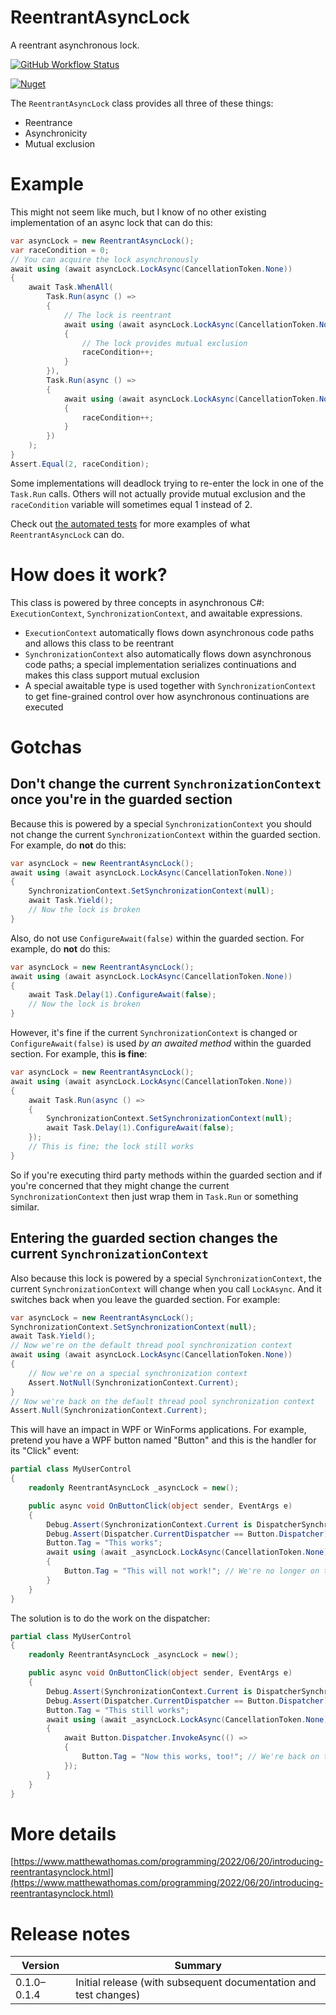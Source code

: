 # ReentrantAsyncLock

A reentrant asynchronous lock.

[![GitHub Workflow Status](https://img.shields.io/github/workflow/status/matthew-a-thomas/cs-reentrant-async-lock/.NET)](https://github.com/matthew-a-thomas/cs-reentrant-async-lock)

[![Nuget](https://img.shields.io/nuget/v/ReentrantAsyncLock)](https://www.nuget.org/packages/ReentrantAsyncLock)

The `ReentrantAsyncLock` class provides all three of these things:
* Reentrance
* Asynchronicity
* Mutual exclusion

# Example

This might not seem like much, but I know of no other existing implementation of
an async lock that can do this:

```csharp
var asyncLock = new ReentrantAsyncLock();
var raceCondition = 0;
// You can acquire the lock asynchronously
await using (await asyncLock.LockAsync(CancellationToken.None))
{
    await Task.WhenAll(
        Task.Run(async () =>
        {
            // The lock is reentrant
            await using (await asyncLock.LockAsync(CancellationToken.None))
            {
                // The lock provides mutual exclusion
                raceCondition++;
            }
        }),
        Task.Run(async () =>
        {
            await using (await asyncLock.LockAsync(CancellationToken.None))
            {
                raceCondition++;
            }
        })
    );
}
Assert.Equal(2, raceCondition);
```

Some implementations will deadlock trying to re-enter the lock in one of the
`Task.Run` calls. Others will not actually provide mutual exclusion and the
`raceCondition` variable will sometimes equal 1 instead of 2.

Check out
[the automated tests](https://github.com/matthew-a-thomas/cs-reentrant-async-lock/blob/main/ReentrantAsyncLock.Tests/ReentrantAsyncLockClass.cs)
for more examples of what `ReentrantAsyncLock` can do.

# How does it work?

This class is powered by three concepts in asynchronous C#: `ExecutionContext`,
`SynchronizationContext`, and awaitable expressions.

* `ExecutionContext` automatically flows down asynchronous code paths and allows
  this class to be reentrant
* `SynchronizationContext` also automatically flows down asynchronous code
  paths; a special implementation serializes continuations and makes this class
  support mutual exclusion
* A special awaitable type is used together with `SynchronizationContext` to get
  fine-grained control over how asynchronous continuations are executed

# Gotchas

## Don't change the current `SynchronizationContext` once you're in the guarded section

Because this is powered by a special `SynchronizationContext` you should not
change the current `SynchronizationContext` within the guarded section. For
example, do **not** do this:

```csharp
var asyncLock = new ReentrantAsyncLock();
await using (await asyncLock.LockAsync(CancellationToken.None))
{
    SynchronizationContext.SetSynchronizationContext(null);
    await Task.Yield();
    // Now the lock is broken
}
```

Also, do not use `ConfigureAwait(false)` within the guarded section. For
example, do **not** do this:

```csharp
var asyncLock = new ReentrantAsyncLock();
await using (await asyncLock.LockAsync(CancellationToken.None))
{
    await Task.Delay(1).ConfigureAwait(false);
    // Now the lock is broken
}
```

However, it's fine if the current `SynchronizationContext` is changed or
`ConfigureAwait(false)` is used _by an awaited method_ within the guarded
section. For example, this **is fine**:

```csharp
var asyncLock = new ReentrantAsyncLock();
await using (await asyncLock.LockAsync(CancellationToken.None))
{
    await Task.Run(async () =>
    {
        SynchronizationContext.SetSynchronizationContext(null);
        await Task.Delay(1).ConfigureAwait(false);
    });
    // This is fine; the lock still works
}
```

So if you're executing third party methods within the guarded section and if
you're concerned that they might change the current `SynchronizationContext`
then just wrap them in `Task.Run` or something similar.

## Entering the guarded section changes the current `SynchronizationContext`

Also because this lock is powered by a special `SynchronizationContext`, the
current `SynchronizationContext` will change when you call `LockAsync`. And it
switches back when you leave the guarded section. For example:

```csharp
var asyncLock = new ReentrantAsyncLock();
SynchronizationContext.SetSynchronizationContext(null);
await Task.Yield();
// Now we're on the default thread pool synchronization context
await using (await asyncLock.LockAsync(CancellationToken.None))
{
    // Now we're on a special synchronization context
    Assert.NotNull(SynchronizationContext.Current);
}
// Now we're back on the default thread pool synchronization context
Assert.Null(SynchronizationContext.Current);
```

This will have an impact in WPF or WinForms applications. For example, pretend
you have a WPF button named "Button" and this is the handler for its "Click"
event:

```csharp
partial class MyUserControl
{
    readonly ReentrantAsyncLock _asyncLock = new();

    public async void OnButtonClick(object sender, EventArgs e)
    {
        Debug.Assert(SynchronizationContext.Current is DispatcherSynchronizationContext);
        Debug.Assert(Dispatcher.CurrentDispatcher == Button.Dispatcher);
        Button.Tag = "This works";
        await using (await _asyncLock.LockAsync(CancellationToken.None))
        {
            Button.Tag = "This will not work!"; // We're no longer on the dispatcher
        }
    }
}
```

The solution is to do the work on the dispatcher:

```csharp
partial class MyUserControl
{
    readonly ReentrantAsyncLock _asyncLock = new();

    public async void OnButtonClick(object sender, EventArgs e)
    {
        Debug.Assert(SynchronizationContext.Current is DispatcherSynchronizationContext);
        Debug.Assert(Dispatcher.CurrentDispatcher == Button.Dispatcher);
        Button.Tag = "This still works";
        await using (await _asyncLock.LockAsync(CancellationToken.None))
        {
            await Button.Dispatcher.InvokeAsync(() =>
            {
                Button.Tag = "Now this works, too!"; // We're back on the dispatcher
            });
        }
    }
}
```

# More details

[https://www.matthewathomas.com/programming/2022/06/20/introducing-reentrantasynclock.html](https://www.matthewathomas.com/programming/2022/06/20/introducing-reentrantasynclock.html)

# Release notes

|Version|Summary|
|-|-|
|0.1.0&ndash;0.1.4|Initial release (with subsequent documentation and test changes)|
